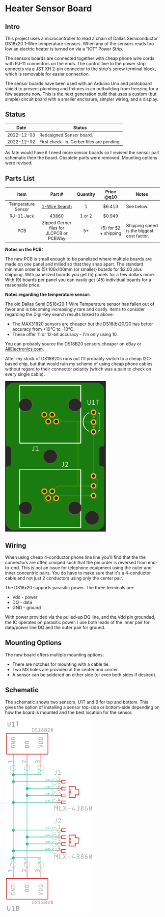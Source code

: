 # Heater Sensor Board

## Intro

This project uses a microcontroller to read a chain of Dallas Semiconductor DS18x20 1-Wire temperature sensors. When any of the sensors reads too low an electric heater is turned on via a "IOT" Power Strip.

The sensors boards are connected together with cheap phone wire cords with RJ-11 connectors on the ends. The control line to the power strip connects via a JST XH 2-pin connector to the strip's screw terminal block, which is removable for easier connection.

The sensor boards have been used with an Arduino Uno and protoboard shield to prevent plumbing and fixtures in an outbuilding from freezing for a few seasons now. This is the next generation build that uses a custom (but simple) circuit board with a smaller enclosure, simpler wiring, and a display.

## Status

|    Date    | Status                                    |
| :--------: | ----------------------------------------- |
| 2022-12-03 | Redesigned Sensor board.                  |
| 2022-12-02 | First check-in. Gerber files are pending. |

As fate would have it I need more sensor boards so I revised the sensor part schematic then the board. Obsolete parts were removed. Mounting options were revised.

## Parts List

|        Item        |                         Part #                          | Quantity |      Price @q10       | Notes                                      |
| :----------------: | :-----------------------------------------------------: | :------: | :-------------------: | ------------------------------------------ |
| Temperature Sensor | [1-Wire Search](https://www.digikey.com/short/5w14dwnw) |    1     |        $6.413         | See below.                                 |
|     RJ-11 Jack     |     [43860](https://www.digikey.com/short/1ht3wp4m)     |  1 or 2  |        $0.949         |                                            |
|        PCB         |        Zipped Gerber files for JLCPCB or PCBWay         |    5+    | (5) for $2 + shipping | Shipping speed is the biggest cost factor. |

**Notes on the PCB:**

The new PCB is small enough to be panelized where multiple boards are made on one panel and milled so that they snap apart. The standard minimum order is (5) 100x100mm (or smaller) boards for $2.00 plus shipping. With panelized boards you get (5) panels for a few dollars more. With (9) boards per panel you can easily get (45) individual boards for a reasonable price.

**Notes regarding the temperature sensor:**

The old Dallas Semi DS18x20 1-Wire Temperature sensor has fallen out of favor and is becoming increasingly rare and costly. Items to consider regarding the Digi-Key search results linked to above:

* The MAX31820  sensors are cheaper but the DS18(b)20/20 has better accuracy from +10°C to -10°C.
* These offer 11 or 12-bit accuracy - I'm only using 10.

You can probably source the DS18B20 sensors cheaper on eBay or [AllElectronics.com](https://www.allelectronics.com/item/ds18b20/digital-temperature-sensor/1.html).

After my stock of DS18B20s runs out I'll probably switch to a cheap I2C-based chip, but that would ruin my scheme of using cheap phone cables without regard to their connector polarity (which was a pain to check on every single cable).

<img src="assets/board-top-mfg.png" alt="sensor board" style="zoom:75%;" />

## Wiring

When using cheap 4-conductor phone line line you'll find that the the connectors are often crimped such that the pin order is reversed from end-to-end. This is not an issue for telephone equipment using the outer and inner concentric pairs. You do have to make sure that it's a 4-conductor cable and not just 2 conductors using only the center pair.

The DS18x20 supports parasitic power. The three terminals are:

* Vdd - power
* DQ - data
* GND - ground

With power provided via the pulled-up DQ line, and the Vdd pin grounded, the IC operates on parasitic power. I use both leads of the inner pair for data/power line DQ and the outer pair for ground.

## Mounting Options

The new board offers multiple mounting options:

* There are notches for mounting with a cable tie.
* Two M3 holes are provided at the center and corner.
* A sensor can be soldered on either side (or even both sides if desired).

## Schematic

The schematic shows two sensors, U1T and B for top and bottom. This gives the option of installing a sensor top-side or bottom-side depending on how the board is mounted and the best location for the sensor.

<img src="assets/schematic.png" alt="schematic" style="zoom:75%;" />